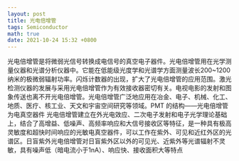 ```yaml
---
layout: post
title: 光电倍增管
tags: Semiconductor
math: true
date: 2021-10-24 15:32 +0800
---
```


光电倍增管是将微弱光信号转换成电信号的真空电子器件。光电倍增管用在光学测量仪器和光谱分析仪器中。它能在低能级光度学和光谱学方面测量波长200~1200纳米的极微弱辐射功率。闪烁计数器的出现，扩大了光电倍增管的应用范围。激光检测仪器的发展与采用光电倍增管作为有效接收器密切有关。电视电影的发射和图象传送也离不开光电倍增管。光电倍增管广泛地应用在冶金、电子、机械、化工、地质、医疗、核工业、天文和宇宙空间研究等领域。PMT 的结构——光电倍增管为电真空器件
光电倍增管建立在外光电效应、二次电子发射和电子光学理论基础上，结合了高增益、低噪声、高频率响应和大信号接收区等特征，是一种具有极高灵敏度和超快时间响应的光敏电真空器件，可以工作在紫外、可见和近红外区的光谱区。日盲紫外光电倍增管对日盲紫外区以外的可见光、近紫外等光谱辐射不灵敏，具有噪声低（暗电流小于1nA）、响应快、接收面积大等特点

